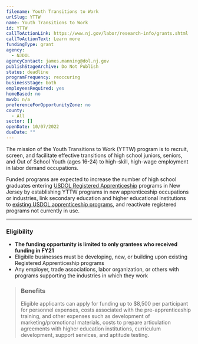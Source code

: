 ```yaml
---
filename: Youth Transitions to Work
urlSlug: YTTW
name: Youth Transitions to Work
id: YTTW
callToActionLink: https://www.nj.gov/labor/research-info/grants.shtml
callToActionText: Learn more
fundingType: grant
agency:
  - NJDOL
agencyContact: james.manning@dol.nj.gov
publishStageArchive: Do Not Publish
status: deadline
programFrequency: reoccuring
businessStage: both
employeesRequired: yes
homeBased: no
mwvb: n/a
preferenceForOpportunityZone: no
county:
  - All
sector: []
openDate: 10/07/2022
dueDate: ""
---
```

The mission of the Youth Transitions to Work (YTTW) program is to recruit, screen, and facilitate effective transitions of high school juniors, seniors, and Out of School Youth (ages 16-24) to high-skill, high-wage employment in labor demand occupations. 

Funded programs are expected to increase the number of high school graduates entering [USDOL Registered Apprenticeship](https://www.nj.gov/labor/career-services/apprenticeship/findaprogram.shtml) programs in New Jersey by establishing YTTW programs in new apprenticeship occupations or industries, link secondary education and higher educational institutions to [existing USDOL apprenticeship programs](https://www.dol.gov/agencies/eta/apprenticeship), and reactivate registered programs not currently in use.

- - -

### E﻿ligibility

* **The funding opportunity is limited to only grantees who received funding in FY21**
* Eligibile businesses must be developing, new, or building upon existing Registered Apprenticeship programs
* Any employer, trade associations, labor organization, or others with programs supporting the industries in which they work

> ### B﻿enefits
>
> Eligible applicants can apply for funding up to $8,500 per participant for personnel expenses, costs associated with the pre-apprenticeship training, and other expenses such as development of marketing/promotional materials, costs to prepare articulation agreements with higher education institutions, curriculum development, support services, and aptitude testing.